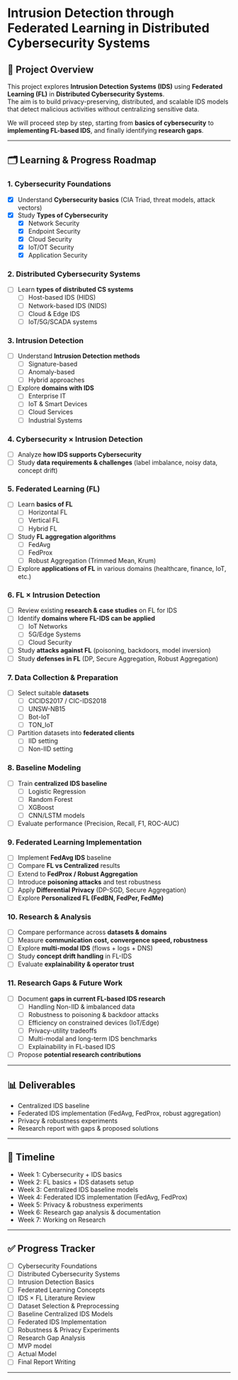 # Intrusion Detection through Federated Learning in Distributed Cybersecurity Systems

## 📌 Project Overview
This project explores **Intrusion Detection Systems (IDS)** using **Federated Learning (FL)** in **Distributed Cybersecurity Systems**.  
The aim is to build privacy-preserving, distributed, and scalable IDS models that detect malicious activities without centralizing sensitive data.  

We will proceed step by step, starting from **basics of cybersecurity** to **implementing FL-based IDS**, and finally identifying **research gaps**.

---

## 🗂️ Learning & Progress Roadmap

### 1. Cybersecurity Foundations
- [X] Understand **Cybersecurity basics** (CIA Triad, threat models, attack vectors)  
- [X] Study **Types of Cybersecurity**  
  - [x] Network Security  
  - [x] Endpoint Security  
  - [x] Cloud Security  
  - [x] IoT/OT Security  
  - [x] Application Security  

### 2. Distributed Cybersecurity Systems
- [ ] Learn **types of distributed CS systems**  
  - [ ] Host-based IDS (HIDS)  
  - [ ] Network-based IDS (NIDS)  
  - [ ] Cloud & Edge IDS  
  - [ ] IoT/5G/SCADA systems  

### 3. Intrusion Detection
- [ ] Understand **Intrusion Detection methods**  
  - [ ] Signature-based  
  - [ ] Anomaly-based  
  - [ ] Hybrid approaches  
- [ ] Explore **domains with IDS**  
  - [ ] Enterprise IT  
  - [ ] IoT & Smart Devices  
  - [ ] Cloud Services  
  - [ ] Industrial Systems  

### 4. Cybersecurity × Intrusion Detection
- [ ] Analyze **how IDS supports Cybersecurity**  
- [ ] Study **data requirements & challenges** (label imbalance, noisy data, concept drift)  

### 5. Federated Learning (FL)
- [ ] Learn **basics of FL**  
  - [ ] Horizontal FL  
  - [ ] Vertical FL  
  - [ ] Hybrid FL  
- [ ] Study **FL aggregation algorithms**  
  - [ ] FedAvg  
  - [ ] FedProx  
  - [ ] Robust Aggregation (Trimmed Mean, Krum)  
- [ ] Explore **applications of FL** in various domains (healthcare, finance, IoT, etc.)  

### 6. FL × Intrusion Detection
- [ ] Review existing **research & case studies** on FL for IDS  
- [ ] Identify **domains where FL-IDS can be applied**  
  - [ ] IoT Networks  
  - [ ] 5G/Edge Systems  
  - [ ] Cloud Security  
- [ ] Study **attacks against FL** (poisoning, backdoors, model inversion)  
- [ ] Study **defenses in FL** (DP, Secure Aggregation, Robust Aggregation)  

### 7. Data Collection & Preparation
- [ ] Select suitable **datasets**  
  - [ ] CICIDS2017 / CIC-IDS2018  
  - [ ] UNSW-NB15  
  - [ ] Bot-IoT  
  - [ ] TON_IoT  
- [ ] Partition datasets into **federated clients**  
  - [ ] IID setting  
  - [ ] Non-IID setting  

### 8. Baseline Modeling
- [ ] Train **centralized IDS baseline**  
  - [ ] Logistic Regression  
  - [ ] Random Forest  
  - [ ] XGBoost  
  - [ ] CNN/LSTM models  
- [ ] Evaluate performance (Precision, Recall, F1, ROC-AUC)  

### 9. Federated Learning Implementation
- [ ] Implement **FedAvg IDS** baseline  
- [ ] Compare **FL vs Centralized** results  
- [ ] Extend to **FedProx / Robust Aggregation**  
- [ ] Introduce **poisoning attacks** and test robustness  
- [ ] Apply **Differential Privacy** (DP-SGD, Secure Aggregation)  
- [ ] Explore **Personalized FL (FedBN, FedPer, FedMe)**  

### 10. Research & Analysis
- [ ] Compare performance across **datasets & domains**  
- [ ] Measure **communication cost, convergence speed, robustness**  
- [ ] Explore **multi-modal IDS** (flows + logs + DNS)  
- [ ] Study **concept drift handling** in FL-IDS  
- [ ] Evaluate **explainability & operator trust**  

### 11. Research Gaps & Future Work
- [ ] Document **gaps in current FL-based IDS research**  
  - [ ] Handling Non-IID & imbalanced data  
  - [ ] Robustness to poisoning & backdoor attacks  
  - [ ] Efficiency on constrained devices (IoT/Edge)  
  - [ ] Privacy-utility tradeoffs  
  - [ ] Multi-modal and long-term IDS benchmarks  
  - [ ] Explainability in FL-based IDS  
- [ ] Propose **potential research contributions**  

---

## 📊 Deliverables
- Centralized IDS baseline  
- Federated IDS implementation (FedAvg, FedProx, robust aggregation)  
- Privacy & robustness experiments  
- Research report with gaps & proposed solutions  

---

## 📅 Timeline
- Week 1: Cybersecurity + IDS basics  
- Week 2: FL basics + IDS datasets setup  
- Week 3: Centralized IDS baseline models  
- Week 4: Federated IDS implementation (FedAvg, FedProx)  
- Week 5: Privacy & robustness experiments  
- Week 6: Research gap analysis & documentation
- Week 7: Working on Research

---

## ✅ Progress Tracker
- [ ] Cybersecurity Foundations  
- [ ] Distributed Cybersecurity Systems  
- [ ] Intrusion Detection Basics  
- [ ] Federated Learning Concepts  
- [ ] IDS × FL Literature Review  
- [ ] Dataset Selection & Preprocessing  
- [ ] Baseline Centralized IDS Models  
- [ ] Federated IDS Implementation  
- [ ] Robustness & Privacy Experiments  
- [ ] Research Gap Analysis
- [ ] MVP model
- [ ] Actual Model
- [ ] Final Report Writing  

---

